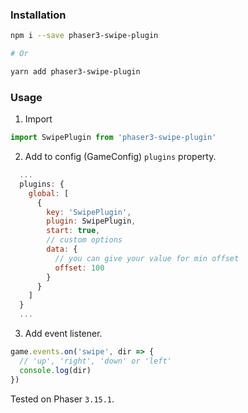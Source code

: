 ### Installation

```bash
npm i --save phaser3-swipe-plugin

# Or 

yarn add phaser3-swipe-plugin
```

### Usage

1. Import
```js
import SwipePlugin from 'phaser3-swipe-plugin'
```

2. Add to config (GameConfig) `plugins` property.

```js
  ...
  plugins: {
    global: [
      {
        key: 'SwipePlugin',
        plugin: SwipePlugin,
        start: true,
        // custom options
        data: {
          // you can give your value for min offset
          offset: 100
        }
      }
    ]
  }
  ...
```

3. Add event listener.

```js
game.events.on('swipe', dir => {
  // 'up', 'right', 'down' or 'left'
  console.log(dir)
})
```

Tested on Phaser `3.15.1`.
